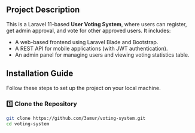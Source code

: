 ## Project Description
This is a Laravel 11-based **User Voting System**, where users can register, get admin approval, and vote for other approved users. It includes:
- A web-based frontend using Laravel Blade and Bootstrap.
- A REST API for mobile applications (with JWT authentication).
- An admin panel for managing users and viewing voting statistics table.

  
## Installation Guide
Follow these steps to set up the project on your local machine.

### 1️⃣ **Clone the Repository**
```bash
git clone https://github.com/3amur/voting-system.git
cd voting-system
